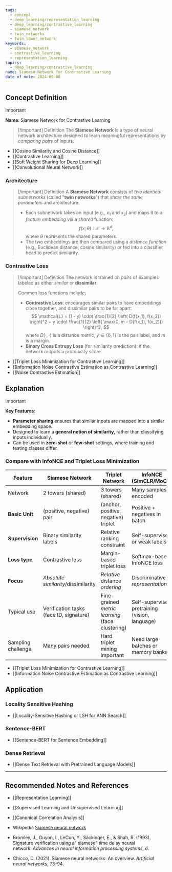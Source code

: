 ```yaml
---
tags:
  - concept
  - deep_learning/representation_learning
  - deep_learning/contrastive_learning
  - siamese_network
  - twin_networks
  - twin_tower_network
keywords:
  - siamese_network
  - contrastive_learning
  - representation_learning
topics:
  - deep_learning/contrastive_learning
name: Siamese Network for Contrastive Learning
date of note: 2024-09-08
---
```


## Concept Definition

>[!important]
>**Name**: Siamese Network for Contrastive Learning

>[!important] Definition
>The **Siamese Network** is a type of neural network architecture designed to learn meaningful representations by *comparing pairs* of inputs.


- [[Cosine Similarity and Cosine Distance]]
- [[Contrastive Learning]]
- [[Soft Weight Sharing for Deep Learning]]
- [[Convolutional Neural Network]]

### Architecture

>[!important] Definition
> A **Siamese Network** consists of *two identical subnetworks* (called "**twin networks**") that *share the same parameters* and architecture.
>  - Each subnetwork takes an input (e.g., $x_1$ and $x_2$) and maps it to a *feature embedding* via a *shared* function:
>    $$
>    f(x;\theta): \mathcal{X} \to \mathbb{R}^{d},
>    $$
>    where $\theta$ represents the shared parameters.
>  - The two embeddings are then compared using a *distance function* (e.g., Euclidean distance, cosine similarity) or fed into a classifier head to predict similarity.
>



### Contrastive Loss

>[!important] Definition
>The network is trained on *pairs* of examples labeled as either *similar* or **dissimilar**.
>
> Common loss functions include:
>    - **Contrastive Loss**: encourages similar pairs to have embeddings close together, and dissimilar pairs to be far apart:
>      $$
>      \mathcal{L} = (1 - y) \cdot \frac{1}{2} \left( D(f(x_1), f(x_2)) \right)^2 + y \cdot \frac{1}{2} \left( \max(0, m - D(f(x_1), f(x_2))) \right)^2,
>      $$
>      where $D(\cdot, \cdot)$ is a distance metric, $y \in \{0,1\}$ is the pair label, and $m$ is a margin.
>    - **Binary Cross Entropy Loss** (for similarity prediction): if the network outputs a probability score.


- [[Triplet Loss Minimization for Contrastive Learning]]
- [[Information Noise Contrastive Estimation as Contrastive Learning]]
- [[Noise Contrastive Estimation]]



## Explanation

>[!important]
> **Key Features**:
>  - **Parameter sharing** ensures that similar inputs are mapped into a similar embedding space.
>  - Designed to learn a **general notion of similarity**, rather than classifying inputs individually.
>  - Can be used in **zero-shot** or **few-shot** settings, where training and testing classes differ.

### Compare with InfoNCE and Triplet Loss Minimization


| Feature            | **Siamese Network**                     | **Triplet Network**                              | **InfoNCE** (SimCLR/MoCo)                      |
| ------------------ | --------------------------------------- | ------------------------------------------------ | ---------------------------------------------- |
| Network            | 2 towers (shared)                       | 3 towers (shared)                                | Many samples encoded                           |
| **Basic Unit**     | (positive, negative) pair               | (anchor, positive, negative) triplet             | Positive + negatives in batch                  |
| **Supervision**    | Binary similarity labels                | Relative ranking constraint                      | Self-supervised or weak labels                 |
| **Loss type**      | Contrastive loss                        | Margin-based triplet loss                        | Softmax-based InfoNCE loss                     |
| **Focus**          | *Absolute* *similarity*/dissimilarity   | *Relative* distance *ordering*                   | Discriminative *representations*               |
| Typical use        | Verification tasks (face ID, signature) | Fine-grained *metric learning* (face clustering) | Self-supervised pretraining (vision, language) |
| Sampling challenge | Many pairs needed                       | Hard triplet mining important                    | Need large batches or memory banks             |

- [[Triplet Loss Minimization for Contrastive Learning]]
- [[Information Noise Contrastive Estimation as Contrastive Learning]]

## Application

### Locality Sensitive Hashing

- [[Locality-Sensitive Hashing or LSH for ANN Search]]

### Sentence-BERT

- [[Sentence-BERT for Sentence Embedding]]

### Dense Retrieval

- [[Dense Text Retrieval with Pretrained Language Models]]




-----------
##  Recommended Notes and References


- [[Representation Learning]]
- [[Supervised Learning and Unsupervised Learning]]
- [[Canonical Correlation Analysis]]


- Wikipedia [Siamese neural network](https://en.wikipedia.org/wiki/Siamese_neural_network)

- Bromley, J., Guyon, I., LeCun, Y., Säckinger, E., & Shah, R. (1993). Signature verification using a" siamese" time delay neural network. _Advances in neural information processing systems_, _6_.
- Chicco, D. (2021). Siamese neural networks: An overview. _Artificial neural networks_, 73-94.